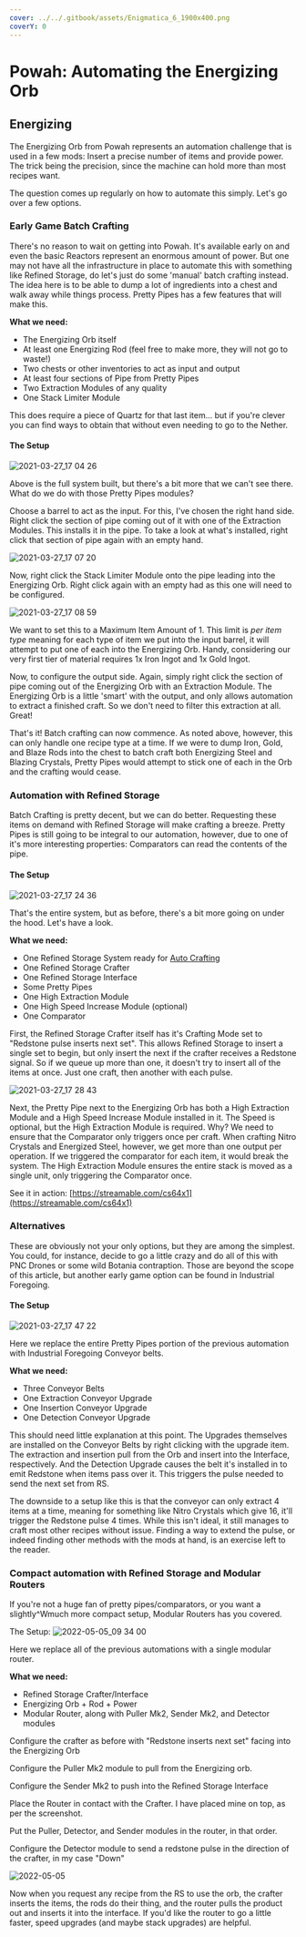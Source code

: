 ```yaml
---
cover: ../../.gitbook/assets/Enigmatica_6_1900x400.png
coverY: 0
---
```


# Powah: Automating the Energizing Orb

## Energizing

The Energizing Orb from Powah represents an automation challenge that is used in a few mods: Insert a precise number of items and provide power. The trick being the precision, since the machine can hold more than most recipes want.

The question comes up regularly on how to automate this simply. Let's go over a few options.

### Early Game Batch Crafting

There's no reason to wait on getting into Powah. It's available early on and even the basic Reactors represent an enormous amount of power. But one may not have all the infrastructure in place to automate this with something like Refined Storage, do let's just do some 'manual' batch crafting instead. The idea here is to be able to dump a lot of ingredients into a chest and walk away while things process. Pretty Pipes has a few features that will make this.

**What we need:**

* The Energizing Orb itself
* At least one Energizing Rod (feel free to make more, they will not go to waste!)
* Two chests or other inventories to act as input and output
* At least four sections of Pipe from Pretty Pipes
* Two Extraction Modules of any quality
* One Stack Limiter Module

This does require a piece of Quartz for that last item... but if you're clever you can find ways to obtain that without even needing to go to the Nether.

#### The Setup

![2021-03-27\_17 04 26](https://user-images.githubusercontent.com/9543430/112734818-81899380-8f1e-11eb-9c38-e731f4758852.png)

Above is the full system built, but there's a bit more that we can't see there. What do we do with those Pretty Pipes modules?

Choose a barrel to act as the input. For this, I've chosen the right hand side. Right click the section of pipe coming out of it with one of the Extraction Modules. This installs it in the pipe. To take a look at what's installed, right click that section of pipe again with an empty hand.

![2021-03-27\_17 07 20](https://user-images.githubusercontent.com/9543430/112734891-e9d87500-8f1e-11eb-900b-ee34e91a72fb.png)

Now, right click the Stack Limiter Module onto the pipe leading into the Energizing Orb. Right click again with an empty had as this one will need to be configured.

![2021-03-27\_17 08 59](https://user-images.githubusercontent.com/9543430/112734933-21dfb800-8f1f-11eb-8e88-dfd41f5dbf36.png)

We want to set this to a Maximum Item Amount of 1. This limit is _per item type_ meaning for each type of item we put into the input barrel, it will attempt to put one of each into the Energizing Orb. Handy, considering our very first tier of material requires 1x Iron Ingot and 1x Gold Ingot.

Now, to configure the output side. Again, simply right click the section of pipe coming out of the Energizing Orb with an Extraction Module. The Energizing Orb is a little 'smart' with the output, and only allows automation to extract a finished craft. So we don't need to filter this extraction at all. Great!

That's it! Batch crafting can now commence. As noted above, however, this can only handle one recipe type at a time. If we were to dump Iron, Gold, and Blaze Rods into the chest to batch craft both Energizing Steel and Blazing Crystals, Pretty Pipes would attempt to stick one of each in the Orb and the crafting would cease.

### Automation with Refined Storage

Batch Crafting is pretty decent, but we can do better. Requesting these items on demand with Refined Storage will make crafting a breeze. Pretty Pipes is still going to be integral to our automation, however, due to one of it's more interesting properties: Comparators can read the contents of the pipe.

#### The Setup

![2021-03-27\_17 24 36](https://user-images.githubusercontent.com/9543430/112735286-548ab000-8f21-11eb-8dac-a76f1ae8033c.png)

That's the entire system, but as before, there's a bit more going on under the hood. Let's have a look.

**What we need:**

* One Refined Storage System ready for [Auto Crafting](https://refinedmods.com/refined-storage/wiki/getting-started-with-autocrafting.html)
* One Refined Storage Crafter
* One Refined Storage Interface
* Some Pretty Pipes
* One High Extraction Module
* One High Speed Increase Module (optional)
* One Comparator

First, the Refined Storage Crafter itself has it's Crafting Mode set to "Redstone pulse inserts next set". This allows Refined Storage to insert a single set to begin, but only insert the next if the crafter receives a Redstone signal. So if we queue up more than one, it doesn't try to insert all of the items at once. Just one craft, then another with each pulse.

![2021-03-27\_17 28 43](https://user-images.githubusercontent.com/9543430/112735452-76386700-8f22-11eb-80f7-59c4adfcf039.png)

Next, the Pretty Pipe next to the Energizing Orb has both a High Extraction Module and a High Speed Increase Module installed in it. The Speed is optional, but the High Extraction Module is required. Why? We need to ensure that the Comparator only triggers once per craft. When crafting Nitro Crystals and Energized Steel, however, we get more than one output per operation. If we triggered the comparator for each item, it would break the system. The High Extraction Module ensures the entire stack is moved as a single unit, only triggering the Comparator once.

See it in action: [https://streamable.com/cs64x1](https://streamable.com/cs64x1)

### Alternatives

These are obviously not your only options, but they are among the simplest. You could, for instance, decide to go a little crazy and do all of this with PNC Drones or some wild Botania contraption. Those are beyond the scope of this article, but another early game option can be found in Industrial Foregoing.

#### The Setup

![2021-03-27\_17 47 22](https://user-images.githubusercontent.com/9543430/112735814-8e10ea80-8f24-11eb-9e3d-1ad964042a16.png)

Here we replace the entire Pretty Pipes portion of the previous automation with Industrial Foregoing Conveyor belts.

**What we need:**

* Three Conveyor Belts
* One Extraction Conveyor Upgrade
* One Insertion Conveyor Upgrade
* One Detection Conveyor Upgrade

This should need little explanation at this point. The Upgrades themselves are installed on the Conveyor Belts by right clicking with the upgrade item. The extraction and insertion pull from the Orb and insert into the Interface, respectively. And the Detection Upgrade causes the belt it's installed in to emit Redstone when items pass over it. This triggers the pulse needed to send the next set from RS.

The downside to a setup like this is that the conveyor can only extract 4 items at a time, meaning for something like Nitro Crystals which give 16, it'll trigger the Redstone pulse 4 times. While this isn't ideal, it still manages to craft most other recipes without issue. Finding a way to extend the pulse, or indeed finding other methods with the mods at hand, is an exercise left to the reader.

### Compact automation with Refined Storage and Modular Routers

If you're not a huge fan of pretty pipes/comparators, or you want a slightly^Wmuch more compact setup, Modular Routers has you covered.

The Setup:
![2022-05-05\_09 34 00](https://i.imgur.com/W7mcX7n.png)

Here we replace all of the previous automations with a single modular router.

**What we need:**

* Refined Storage Crafter/Interface
* Energizing Orb + Rod + Power
* Modular Router, along with Puller Mk2, Sender Mk2, and Detector modules
 
Configure the crafter as before with "Redstone inserts next set" facing into the Energizing Orb

Configure the Puller Mk2 module to pull from the Energizing orb.

Configure the Sender Mk2 to push into the Refined Storage Interface

Place the Router in contact with the Crafter.  I have placed mine on top, as per the screenshot.

Put the Puller, Detector, and Sender modules in the router, in that order.

Configure the Detector module to send a redstone pulse in the direction of the crafter, in my case "Down"

![2022-05-05](https://i.imgur.com/laA3AC4.png)

Now when you request any recipe from the RS to use the orb, the crafter inserts the items, the rods do their thing, and the router pulls the product out and inserts it into the interface.  If you'd like the router to go a little faster, speed upgrades (and maybe stack upgrades) are helpful.